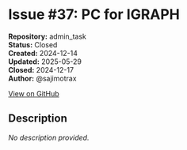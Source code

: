 # Issue #37: PC for IGRAPH

**Repository:** admin_task  
**Status:** Closed  
**Created:** 2024-12-14  
**Updated:** 2025-05-29  
**Closed:** 2024-12-17  
**Author:** @sajimotrax  

[View on GitHub](https://github.com/Simtestlab/admin_task/issues/37)

## Description

*No description provided.*